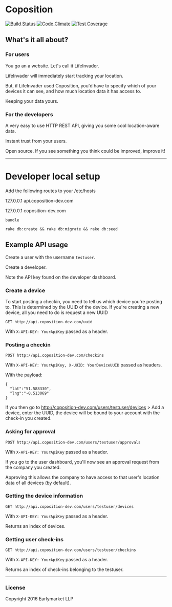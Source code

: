 # Coposition

[![Build Status](https://travis-ci.org/earlymarket/Coposition.svg?branch=master)](https://travis-ci.org/earlymarket/Coposition)
[![Code Climate](https://codeclimate.com/github/earlymarket/CoPosition/badges/gpa.svg)](https://codeclimate.com/github/earlymarket/CoPosition)
[![Test Coverage](https://codeclimate.com/github/earlymarket/CoPosition/badges/coverage.svg)](https://codeclimate.com/github/earlymarket/CoPosition/coverage)

## What's it all about?

### For users
You go an a website. Let's call it LifeInvader.

LifeInvader will immediately start tracking your location.

But, if LifeInvader used Coposition, you'd have to specify which of your devices it can see, and how much location data it has access to.

Keeping your data yours.


### For the developers
A very easy to use HTTP REST API, giving you some cool location-aware data.

Instant trust from your users.

Open source. If you see something you think could be improved, improve it!

--------
# Developer local setup

Add the following routes to your /etc/hosts

127.0.0.1    api.coposition-dev.com

127.0.0.1    coposition-dev.com

`bundle`

`rake db:create && rake db:migrate && rake db:seed`

## Example API usage

Create a user with the username `testuser`.

Create a developer.

Note the API key found on the developer dashboard.

### Create a device

To start posting a checkin, you need to tell us which device you're posting to.
This is determined by the UUID of the device.
If you're creating a new device, all you need to do is request a new UUID

`GET http://api.coposition-dev.com/uuid`

With `X-API-KEY: YourApiKey` passed as a header.

### Posting a checkin

`POST http://api.coposition-dev.com/checkins`

With `X-API-KEY: YourApiKey, X-UUID: YourDeviceUUID` passed as headers.

With the payload:
```
{
  "lat":"51.588330",
  "lng":"-0.513069"
}
```

If you then go to http://coposition-dev.com/users/testuser/devices > Add a device, enter the UUID, the device will be bound to your account with the check-in you created.

### Asking for approval

`POST http://api.coposition-dev.com/users/testuser/approvals`

With `X-API-KEY: YourApiKey` passed as a header.

If you go to the user dashboard, you'll now see an approval request from the company you created.

Approving this allows the company to have access to that user's location data of all devices (by default).

### Getting the device information

`GET http://api.coposition-dev.com/users/testuser/devices`

With `X-API-KEY: YourApiKey` passed as a header.

Returns an index of devices.

### Getting user check-ins

`GET http://api.coposition-dev.com/users/testuser/checkins`

With `X-API-KEY: YourApiKey` passed as a header.

Returns an index of check-ins belonging to the testuser.

--------

### License
Copyright 2016 Earlymarket LLP
